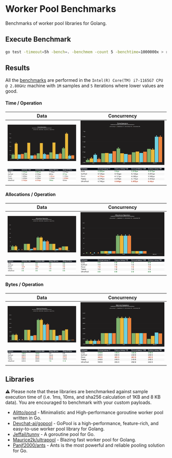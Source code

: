 # Worker Pool Benchmarks

Benchmarks of worker pool libraries for Golang.

## Execute Benchmark

```bash
go test -timeout=5h -bench=. -benchmem -count 5 -benchtime=1000000x > results/results.out
```

## Results

All the [benchmarks](/worker-pool/results/) are performed in the `Intel(R) Core(TM) i7-1165G7 CPU @ 2.80GHz` machine with `1M` samples and `5` iterations where lower values are good.

#### Time / Operation
| Data                                                      | Concurrency                                                        |
| ------------------------------------------------------------------- | --------------------------------------------------------------------- |
| ![data_time_bar.png](/worker-pool/results/data_time_bar.png) | ![concurrency_time_bar.png](/worker-pool/results/concurrency_time_bar.png) |
| ![data_time_table.png](/worker-pool/results/data_time_table.png) | ![concurrency_time_table.png](/worker-pool/results/concurrency_time_table.png) |

#### Allocations / Operation
| Data                                                      | Concurrency                                                        |
| ------------------------------------------------------------------- | --------------------------------------------------------------------- |
| ![data_allocations_bar.png](/worker-pool/results/data_allocations_bar.png) | ![concurrency_allocations_bar.png](/worker-pool/results/concurrency_allocations_bar.png) |
| ![data_allocations_table.png](/worker-pool/results/data_allocations_table.png) | ![concurrency_allocations_table.png](/worker-pool/results/concurrency_allocations_table.png) |

#### Bytes / Operation
| Data                                                      | Concurrency                                                        |
| ------------------------------------------------------------------- | --------------------------------------------------------------------- |
| ![data_memory_bar.png](/worker-pool/results/data_memory_bar.png) | ![concurrency_memory_bar.png](/worker-pool/results/concurrency_memory_bar.png) |
| ![data_memory_table.png](/worker-pool/results/data_memory_table.png) | ![concurrency_memory_table.png](/worker-pool/results/concurrency_memory_table.png) |

## Libraries

:warning: Please note that these libraries are benchmarked against sample execution time of (i.e. 1ms, 10ms, and sha256 calculation of 1KB and 8 KB data). You are encouraged to benchmark with your custom payloads.

- [Alitto/pond](https://github.com/alitto/pond) - Minimalistic and High-performance goroutine worker pool written in Go.
- [Devchat-ai/gopool](https://github.com/devchat-ai/gopool) - GoPool is a high-performance, feature-rich, and easy-to-use worker pool library for Golang.
- [Jeffail/tunny](https://github.com/Jeffail/tunny) - A goroutine pool for Go.
- [Maurice2k/ultrapool](https://github.com/maurice2k/ultrapool) - Blazing fast worker pool for Golang.
- [Panjf2000/ants](https://github.com/panjf2000/ants) - Ants is the most powerful and reliable pooling solution for Go.

